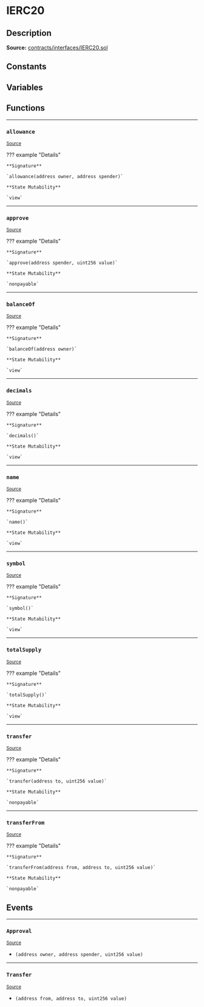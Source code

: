 # IERC20

## Description


**Source:** [contracts/interfaces/IERC20.sol](https://github.com/Synthetixio/synthetix/tree/develop/contracts/interfaces/IERC20.sol)

## Constants

## Variables

## Functions


---
### `allowance`

<sub>[Source](https://github.com/Synthetixio/synthetix/tree/develop/contracts/interfaces/IERC20.sol#L17)</sub>

??? example "Details"

    **Signature**

    `allowance(address owner, address spender)`

    **State Mutability**

    `view`


---
### `approve`

<sub>[Source](https://github.com/Synthetixio/synthetix/tree/develop/contracts/interfaces/IERC20.sol#L22)</sub>

??? example "Details"

    **Signature**

    `approve(address spender, uint256 value)`

    **State Mutability**

    `nonpayable`


---
### `balanceOf`

<sub>[Source](https://github.com/Synthetixio/synthetix/tree/develop/contracts/interfaces/IERC20.sol#L15)</sub>

??? example "Details"

    **Signature**

    `balanceOf(address owner)`

    **State Mutability**

    `view`


---
### `decimals`

<sub>[Source](https://github.com/Synthetixio/synthetix/tree/develop/contracts/interfaces/IERC20.sol#L10)</sub>

??? example "Details"

    **Signature**

    `decimals()`

    **State Mutability**

    `view`


---
### `name`

<sub>[Source](https://github.com/Synthetixio/synthetix/tree/develop/contracts/interfaces/IERC20.sol#L6)</sub>

??? example "Details"

    **Signature**

    `name()`

    **State Mutability**

    `view`


---
### `symbol`

<sub>[Source](https://github.com/Synthetixio/synthetix/tree/develop/contracts/interfaces/IERC20.sol#L8)</sub>

??? example "Details"

    **Signature**

    `symbol()`

    **State Mutability**

    `view`


---
### `totalSupply`

<sub>[Source](https://github.com/Synthetixio/synthetix/tree/develop/contracts/interfaces/IERC20.sol#L13)</sub>

??? example "Details"

    **Signature**

    `totalSupply()`

    **State Mutability**

    `view`


---
### `transfer`

<sub>[Source](https://github.com/Synthetixio/synthetix/tree/develop/contracts/interfaces/IERC20.sol#L20)</sub>

??? example "Details"

    **Signature**

    `transfer(address to, uint256 value)`

    **State Mutability**

    `nonpayable`


---
### `transferFrom`

<sub>[Source](https://github.com/Synthetixio/synthetix/tree/develop/contracts/interfaces/IERC20.sol#L24)</sub>

??? example "Details"

    **Signature**

    `transferFrom(address from, address to, uint256 value)`

    **State Mutability**

    `nonpayable`

## Events


---
### `Approval`

<sub>[Source](https://github.com/Synthetixio/synthetix/tree/develop/contracts/interfaces/IERC20.sol#L33)</sub>

- `(address owner, address spender, uint256 value)`


---
### `Transfer`

<sub>[Source](https://github.com/Synthetixio/synthetix/tree/develop/contracts/interfaces/IERC20.sol#L31)</sub>

- `(address from, address to, uint256 value)`

